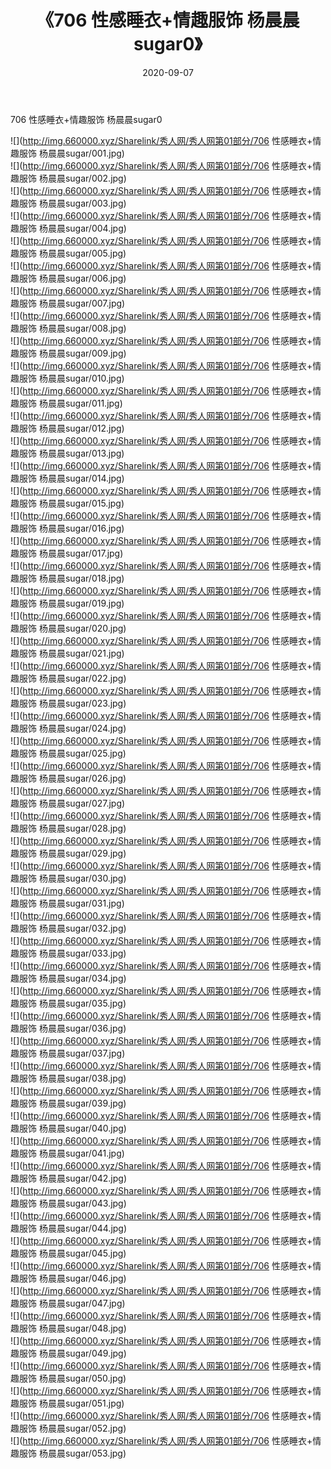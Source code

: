 ﻿---
layout: post
title:  《706 性感睡衣+情趣服饰 杨晨晨sugar0》
date:   2020-09-07
img: http://img.660000.xyz/Sharelink/秀人网/秀人网第01部分/706 性感睡衣+情趣服饰 杨晨晨sugar0/000.jpg
categories: [美女, 清纯, 唯美]
---

706 性感睡衣+情趣服饰 杨晨晨sugar0

  ![](http://img.660000.xyz/Sharelink/秀人网/秀人网第01部分/706 性感睡衣+情趣服饰 杨晨晨sugar/001.jpg) <br> ![](http://img.660000.xyz/Sharelink/秀人网/秀人网第01部分/706 性感睡衣+情趣服饰 杨晨晨sugar/002.jpg) <br> ![](http://img.660000.xyz/Sharelink/秀人网/秀人网第01部分/706 性感睡衣+情趣服饰 杨晨晨sugar/003.jpg) <br> ![](http://img.660000.xyz/Sharelink/秀人网/秀人网第01部分/706 性感睡衣+情趣服饰 杨晨晨sugar/004.jpg) <br> ![](http://img.660000.xyz/Sharelink/秀人网/秀人网第01部分/706 性感睡衣+情趣服饰 杨晨晨sugar/005.jpg) <br> ![](http://img.660000.xyz/Sharelink/秀人网/秀人网第01部分/706 性感睡衣+情趣服饰 杨晨晨sugar/006.jpg) <br> ![](http://img.660000.xyz/Sharelink/秀人网/秀人网第01部分/706 性感睡衣+情趣服饰 杨晨晨sugar/007.jpg) <br> ![](http://img.660000.xyz/Sharelink/秀人网/秀人网第01部分/706 性感睡衣+情趣服饰 杨晨晨sugar/008.jpg) <br> ![](http://img.660000.xyz/Sharelink/秀人网/秀人网第01部分/706 性感睡衣+情趣服饰 杨晨晨sugar/009.jpg) <br> ![](http://img.660000.xyz/Sharelink/秀人网/秀人网第01部分/706 性感睡衣+情趣服饰 杨晨晨sugar/010.jpg) <br> ![](http://img.660000.xyz/Sharelink/秀人网/秀人网第01部分/706 性感睡衣+情趣服饰 杨晨晨sugar/011.jpg) <br> ![](http://img.660000.xyz/Sharelink/秀人网/秀人网第01部分/706 性感睡衣+情趣服饰 杨晨晨sugar/012.jpg) <br> ![](http://img.660000.xyz/Sharelink/秀人网/秀人网第01部分/706 性感睡衣+情趣服饰 杨晨晨sugar/013.jpg) <br> ![](http://img.660000.xyz/Sharelink/秀人网/秀人网第01部分/706 性感睡衣+情趣服饰 杨晨晨sugar/014.jpg) <br> ![](http://img.660000.xyz/Sharelink/秀人网/秀人网第01部分/706 性感睡衣+情趣服饰 杨晨晨sugar/015.jpg) <br> ![](http://img.660000.xyz/Sharelink/秀人网/秀人网第01部分/706 性感睡衣+情趣服饰 杨晨晨sugar/016.jpg) <br> ![](http://img.660000.xyz/Sharelink/秀人网/秀人网第01部分/706 性感睡衣+情趣服饰 杨晨晨sugar/017.jpg) <br> ![](http://img.660000.xyz/Sharelink/秀人网/秀人网第01部分/706 性感睡衣+情趣服饰 杨晨晨sugar/018.jpg) <br> ![](http://img.660000.xyz/Sharelink/秀人网/秀人网第01部分/706 性感睡衣+情趣服饰 杨晨晨sugar/019.jpg) <br> ![](http://img.660000.xyz/Sharelink/秀人网/秀人网第01部分/706 性感睡衣+情趣服饰 杨晨晨sugar/020.jpg) <br> ![](http://img.660000.xyz/Sharelink/秀人网/秀人网第01部分/706 性感睡衣+情趣服饰 杨晨晨sugar/021.jpg) <br> ![](http://img.660000.xyz/Sharelink/秀人网/秀人网第01部分/706 性感睡衣+情趣服饰 杨晨晨sugar/022.jpg) <br> ![](http://img.660000.xyz/Sharelink/秀人网/秀人网第01部分/706 性感睡衣+情趣服饰 杨晨晨sugar/023.jpg) <br> ![](http://img.660000.xyz/Sharelink/秀人网/秀人网第01部分/706 性感睡衣+情趣服饰 杨晨晨sugar/024.jpg) <br> ![](http://img.660000.xyz/Sharelink/秀人网/秀人网第01部分/706 性感睡衣+情趣服饰 杨晨晨sugar/025.jpg) <br> ![](http://img.660000.xyz/Sharelink/秀人网/秀人网第01部分/706 性感睡衣+情趣服饰 杨晨晨sugar/026.jpg) <br> ![](http://img.660000.xyz/Sharelink/秀人网/秀人网第01部分/706 性感睡衣+情趣服饰 杨晨晨sugar/027.jpg) <br> ![](http://img.660000.xyz/Sharelink/秀人网/秀人网第01部分/706 性感睡衣+情趣服饰 杨晨晨sugar/028.jpg) <br> ![](http://img.660000.xyz/Sharelink/秀人网/秀人网第01部分/706 性感睡衣+情趣服饰 杨晨晨sugar/029.jpg) <br> ![](http://img.660000.xyz/Sharelink/秀人网/秀人网第01部分/706 性感睡衣+情趣服饰 杨晨晨sugar/030.jpg) <br> ![](http://img.660000.xyz/Sharelink/秀人网/秀人网第01部分/706 性感睡衣+情趣服饰 杨晨晨sugar/031.jpg) <br> ![](http://img.660000.xyz/Sharelink/秀人网/秀人网第01部分/706 性感睡衣+情趣服饰 杨晨晨sugar/032.jpg) <br> ![](http://img.660000.xyz/Sharelink/秀人网/秀人网第01部分/706 性感睡衣+情趣服饰 杨晨晨sugar/033.jpg) <br> ![](http://img.660000.xyz/Sharelink/秀人网/秀人网第01部分/706 性感睡衣+情趣服饰 杨晨晨sugar/034.jpg) <br> ![](http://img.660000.xyz/Sharelink/秀人网/秀人网第01部分/706 性感睡衣+情趣服饰 杨晨晨sugar/035.jpg) <br> ![](http://img.660000.xyz/Sharelink/秀人网/秀人网第01部分/706 性感睡衣+情趣服饰 杨晨晨sugar/036.jpg) <br> ![](http://img.660000.xyz/Sharelink/秀人网/秀人网第01部分/706 性感睡衣+情趣服饰 杨晨晨sugar/037.jpg) <br> ![](http://img.660000.xyz/Sharelink/秀人网/秀人网第01部分/706 性感睡衣+情趣服饰 杨晨晨sugar/038.jpg) <br> ![](http://img.660000.xyz/Sharelink/秀人网/秀人网第01部分/706 性感睡衣+情趣服饰 杨晨晨sugar/039.jpg) <br> ![](http://img.660000.xyz/Sharelink/秀人网/秀人网第01部分/706 性感睡衣+情趣服饰 杨晨晨sugar/040.jpg) <br> ![](http://img.660000.xyz/Sharelink/秀人网/秀人网第01部分/706 性感睡衣+情趣服饰 杨晨晨sugar/041.jpg) <br> ![](http://img.660000.xyz/Sharelink/秀人网/秀人网第01部分/706 性感睡衣+情趣服饰 杨晨晨sugar/042.jpg) <br> ![](http://img.660000.xyz/Sharelink/秀人网/秀人网第01部分/706 性感睡衣+情趣服饰 杨晨晨sugar/043.jpg) <br> ![](http://img.660000.xyz/Sharelink/秀人网/秀人网第01部分/706 性感睡衣+情趣服饰 杨晨晨sugar/044.jpg) <br> ![](http://img.660000.xyz/Sharelink/秀人网/秀人网第01部分/706 性感睡衣+情趣服饰 杨晨晨sugar/045.jpg) <br> ![](http://img.660000.xyz/Sharelink/秀人网/秀人网第01部分/706 性感睡衣+情趣服饰 杨晨晨sugar/046.jpg) <br> ![](http://img.660000.xyz/Sharelink/秀人网/秀人网第01部分/706 性感睡衣+情趣服饰 杨晨晨sugar/047.jpg) <br> ![](http://img.660000.xyz/Sharelink/秀人网/秀人网第01部分/706 性感睡衣+情趣服饰 杨晨晨sugar/048.jpg) <br> ![](http://img.660000.xyz/Sharelink/秀人网/秀人网第01部分/706 性感睡衣+情趣服饰 杨晨晨sugar/049.jpg) <br> ![](http://img.660000.xyz/Sharelink/秀人网/秀人网第01部分/706 性感睡衣+情趣服饰 杨晨晨sugar/050.jpg) <br> ![](http://img.660000.xyz/Sharelink/秀人网/秀人网第01部分/706 性感睡衣+情趣服饰 杨晨晨sugar/051.jpg) <br> ![](http://img.660000.xyz/Sharelink/秀人网/秀人网第01部分/706 性感睡衣+情趣服饰 杨晨晨sugar/052.jpg) <br> ![](http://img.660000.xyz/Sharelink/秀人网/秀人网第01部分/706 性感睡衣+情趣服饰 杨晨晨sugar/053.jpg) <br>